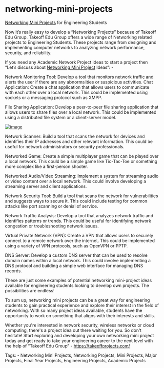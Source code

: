 # networking-mini-projects

[Networking Mini Projects](https://takeoffprojects.com/) for Engineering Students

Now it’s really easy to develop a “Networking Projects” because of Takeoff Edu Group. Takeoff Edu Group offers a wide range of Networking related projects to Engineering Students. These projects range from designing and implementing computer networks to analyzing network performance, security, and reliability.

If you need any Academic Network Project ideas to start a project then “Let’s discuss about [Networking Mini Project](https://takeoffprojects.com/) Ideas”: -

Network Monitoring Tool: Develop a tool that monitors network traffic and alerts the user if there are any abnormalities or suspicious activities.
Chat Application: Create a chat application that allows users to communicate with each other over a local network. This could be implemented using sockets or a messaging protocol such as XMPP.

File Sharing Application: Develop a peer-to-peer file sharing application that allows users to share files over a local network. This could be implemented using a distributed file system or a client-server model.

  [![image](https://user-images.githubusercontent.com/122364815/236614863-c52ffa22-4614-477c-98b8-5df42b30c65c.png)](https://takeoffprojects.com/)

Network Scanner: Build a tool that scans the network for devices and identifies their IP addresses and other relevant information. This could be useful for network administrators or security professionals.

Networked Game: Create a simple multiplayer game that can be played over a local network. This could be a simple game like Tic-Tac-Toe or something more complex like a first-person shooter.

Networked Audio/Video Streaming: Implement a system for streaming audio or video content over a local network. This could involve developing a streaming server and client applications.

Network Security Tool: Build a tool that scans the network for vulnerabilities and suggests ways to secure it. This could include testing for common attacks like port scanning or denial of service.

Network Traffic Analysis: Develop a tool that analyzes network traffic and identifies patterns or trends. This could be useful for identifying network congestion or troubleshooting network issues.

Virtual Private Network (VPN): Create a VPN that allows users to securely connect to a remote network over the internet. This could be implemented using a variety of VPN protocols, such as OpenVPN or PPTP.

DNS Server: Develop a custom DNS server that can be used to resolve domain names within a local network. This could involve implementing a DNS protocol and building a simple web interface for managing DNS records.

These are just some examples of potential networking mini-project ideas available for engineering students looking to develop own projects. The possibilities are endless!

To sum up, networking mini projects can be a great way for engineering students to gain practical experience and explore their interest in the field of networking. With so many project ideas available, students have the opportunity to work on something that aligns with their interests and skills.

Whether you're interested in network security, wireless networks or cloud computing, there's a project idea out there waiting for you. So don't hesitate! Start exploring and developing your own networking mini project today and get ready to take your engineering career to the next level with the help of “Takeoff Edu Group” - https://takeoffprojects.com/

Tags: - Networking Mini Projects, Networking Projects, Mini Projects, Major Projects, Final Year Projects, Engineering Projects, Academic Projects
